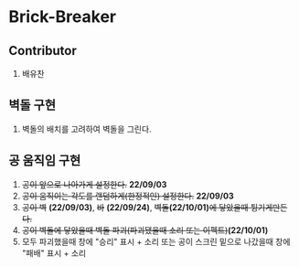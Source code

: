 # Brick-Breaker

## Contributor

1. 배유찬

## 벽돌 구현

1. 벽돌의 배치를 고려하여 벽돌을 그린다.

## 공 움직임 구현

1. ~~공이 앞으로 나아가게 설정한다.~~ **22/09/03**
2. ~~공이 움직이는 각도를 랜덤하게(한정적인) 설정한다.~~ **22/09/03**
3. ~~공이 벽~~ **(22/09/03)**, ~~바~~ **(22/09/24)**, ~~벽돌~~**(22/10/01)**~~에 닿았을때 튕기게만든다.~~
4. ~~공이 벽돌에 닿았을때 벽돌 파괴(파괴됐을때 소리 또는 이펙트)~~**(22/10/01)**
5. 모두 파괴했을때 창에 "승리" 표시 + 소리 또는 공이 스크린 밑으로 나갔을때 창에 "패배" 표시 + 소리
